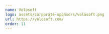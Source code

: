 ```yaml
---
name: Volosoft
logo: assets/corporate-sponsors/volosoft.png
url: https://volosoft.com/
order: 11
---
```

